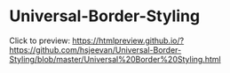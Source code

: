 # Universal-Border-Styling

Click to preview: https://htmlpreview.github.io/?https://github.com/hsjeevan/Universal-Border-Styling/blob/master/Universal%20Border%20Styling.html
